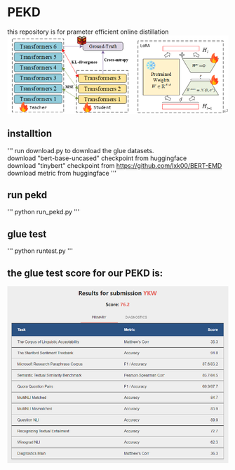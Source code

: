 # PEKD
this repository is for prameter efficient online distillation
![pekd](method.png)
## installtion
'''
run download.py to download the glue datasets.<br>
download "bert-base-uncased" checkpoint from huggingface <br>
download "tinybert" checkpoint from https://github.com/lxk00/BERT-EMD <br>
download metric from huggingface
'''
## run pekd
'''
python run_pekd.py
'''
## glue test
'''
python runtest.py
'''
## the glue test score for our PEKD is:
![test](test.png)

